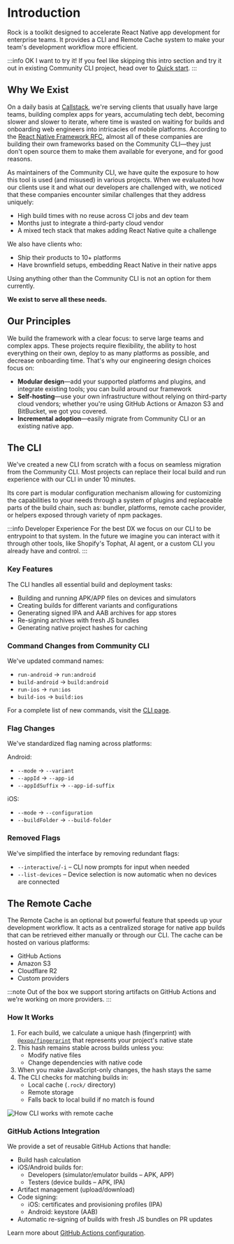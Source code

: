 # Introduction

Rock is a toolkit designed to accelerate React Native app development for enterprise teams. It provides a CLI and Remote Cache system to make your team's development workflow more efficient.

:::info OK I want to try it!
If you feel like skipping this intro section and try it out in existing Community CLI project, head over to [Quick start](/docs/getting-started/index).
:::

## Why We Exist

On a daily basis at [Callstack](https://callstack.com/), we're serving clients that usually have large teams, building complex apps for years, accumulating tech debt, becoming slower and slower to iterate, where time is wasted on waiting for builds and onboarding web engineers into intricacies of mobile platforms. According to the [React Native Framework RFC](https://github.com/react-native-community/discussions-and-proposals/pull/759), almost all of these companies are building their own frameworks based on the Community CLI—they just don't open source them to make them available for everyone, and for good reasons.

As maintainers of the Community CLI, we have quite the exposure to how this tool is used (and misused) in various projects. When we evaluated how our clients use it and what our developers are challenged with, we noticed that these companies encounter similar challenges that they address uniquely:

- High build times with no reuse across CI jobs and dev team
- Months just to integrate a third-party cloud vendor
- A mixed tech stack that makes adding React Native quite a challenge

We also have clients who:

- Ship their products to 10+ platforms
- Have brownfield setups, embedding React Native in their native apps

Using anything other than the Community CLI is not an option for them currently.

**We exist to serve all these needs.**

## Our Principles

We build the framework with a clear focus: to serve large teams and complex apps. These projects require flexibility, the ability to host everything on their own, deploy to as many platforms as possible, and decrease onboarding time. That's why our engineering design choices focus on:

- **Modular design**—add your supported platforms and plugins, and integrate existing tools; you can build around our framework
- **Self-hosting**—use your own infrastructure without relying on third-party cloud vendors; whether you're using GitHub Actions or Amazon S3 and BitBucket, we got you covered.
- **Incremental adoption**—easily migrate from Community CLI or an existing native app.

## The CLI

We've created a new CLI from scratch with a focus on seamless migration from the Community CLI. Most projects can replace their local build and run experience with our CLI in under 10 minutes.

Its core part is modular configuration mechanism allowing for customizing the capabilities to your needs through a system of plugins and replaceable parts of the build chain, such as: bundler, platforms, remote cache provider, or helpers exposed through variety of npm packages.

:::info Developer Experience
For the best DX we focus on our CLI to be entrypoint to that system. In the future we imagine you can interact with it through other tools, like Shopify's Tophat, AI agent, or a custom CLI you already have and control.
:::

### Key Features

The CLI handles all essential build and deployment tasks:

- Building and running APK/APP files on devices and simulators
- Creating builds for different variants and configurations
- Generating signed IPA and AAB archives for app stores
- Re-signing archives with fresh JS bundles
- Generating native project hashes for caching

### Command Changes from Community CLI

We've updated command names:

- `run-android` → `run:android`
- `build-android` → `build:android`
- `run-ios` → `run:ios`
- `build-ios` → `build:ios`

For a complete list of new commands, visit the [CLI page](/docs/cli/index).

### Flag Changes

We've standardized flag naming across platforms:

Android:

- `--mode` → `--variant`
- `--appId` → `--app-id`
- `--appIdSuffix` → `--app-id-suffix`

iOS:

- `--mode` → `--configuration`
- `--buildFolder` → `--build-folder`

### Removed Flags

We've simplified the interface by removing redundant flags:

- `--interactive`/`-i` – CLI now prompts for input when needed
- `--list-devices` – Device selection is now automatic when no devices are connected

## The Remote Cache

The Remote Cache is an optional but powerful feature that speeds up your development workflow. It acts as a centralized storage for native app builds that can be retrieved either manually or through our CLI. The cache can be hosted on various platforms:

- GitHub Actions
- Amazon S3
- Cloudflare R2
- Custom providers

:::note
Out of the box we support storing artifacts on GitHub Actions and we're working on more providers.
:::

### How It Works

1. For each build, we calculate a unique hash (fingerprint) with [`@expo/fingerprint`](https://docs.expo.dev/versions/latest/sdk/fingerprint/) that represents your project's native state
2. This hash remains stable across builds unless you:
   - Modify native files
   - Change dependencies with native code
3. When you make JavaScript-only changes, the hash stays the same
4. The CLI checks for matching builds in:
   - Local cache (`.rock/` directory)
   - Remote storage
   - Falls back to local build if no match is found

![How CLI works with remote cache](/cli-remote-cache.png)

### GitHub Actions Integration

We provide a set of reusable GitHub Actions that handle:

- Build hash calculation
- iOS/Android builds for:
  - Developers (simulator/emulator builds – APK, APP)
  - Testers (device builds – APK, IPA)
- Artifact management (upload/download)
- Code signing:
  - iOS: certificates and provisioning profiles (IPA)
  - Android: keystore (AAB)
- Automatic re-signing of builds with fresh JS bundles on PR updates

Learn more about [GitHub Actions configuration](/docs/github-actions/configuration).
